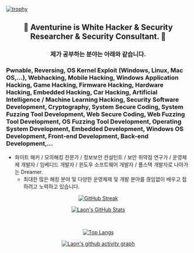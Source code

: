 [![trophy](https://github-profile-trophy.vercel.app/?username=AventurineJun&theme=algolia&column=10)](https://github.com/Luon/)

<div align = "center">
<h2> 💫 Aventurine is White Hacker & Security Researcher & Security Consultant. 💫 </h2>
</div>

<div align = "center">
<h3> 제가 공부하는 분야는 아래와 같습니다. </h3>
</div>

### Pwnable, Reversing, OS Kernel Exploit (Windows, Linux, Mac OS,...), Webhacking, Mobile Hacking, Windows Application Hacking, Game Hacking, Firmware Hacking, Hardware Hacking, Embedded Hacking, Car Hacking, Artificial Intelligence / Machine Learning Hacking, Security Software Development, Cryptography, System Secure Coding, System Fuzzing Tool Development, Web Secure Coding, Web Fuzzing Tool Development, OS Fuzzing Tool Development, Operating System Development, Embedded Development, Windows OS Development, Front-end Development, Back-end Development,... 
 
- 화이트 해커 / 모의해킹 전문가 / 정보보안 컨설턴트 / 보안 취약점 연구가 / 운영체제 개발자 / 임베디드 개발자 / 윈도우 소프트웨어 개발자 / 풀스택 개발자로 나아가는 Dreamer.
   - 최대한 많은 해킹 분야 및 다양한 운영체제 및 개발 분야를 끊임없이 배우고 접하려고 노력하고 있습니다. 

<div align = "center">

[![GitHub Streak](https://github-readme-streak-stats.herokuapp.com/?user=AventurineJun&theme=holi-theme)](https://git.io/streak-stats)

[![Laon's GitHub Stats](https://github-readme-stats.vercel.app/api?username=AventurineJun&hide=contribs,prs&show_icons=true&theme=ambient_gradient)](https://github.com/anuraghazra/github-readme-stats)

<br>

[![Top Langs](https://github-readme-stats.vercel.app/api/top-langs/?username=AventurineJun&langs_count=10&hide=contribs,prs&show_icons=true&theme=ambient_gradient)](https://github.com/anuraghazra/github-readme-stats)

[![Laon's github activity graph](https://github-readme-activity-graph.vercel.app/graph?username=AventurineJun&theme=react-dark&border=true)](https://github.com/ashutosh00710/github-readme-activity-graph)

</div>
 
 
